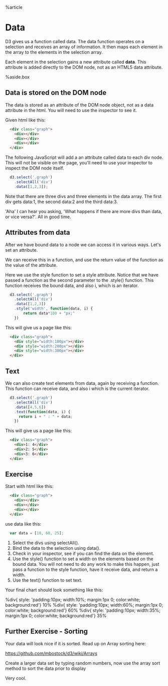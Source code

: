 %article



# Data

D3 gives us a function called data. The data function operates on a selection and receives an array of information. It then maps each element in the array to the elements in the selection array.

Each element in the selection gains a new attribute called __data__. This attribute is added directly to the DOM node, not as an HTML5 data attribute.

%aside.box

## Data is stored on the DOM node

The data is stored as an attribute of the DOM node object, not as a data attribute in the html. You will need to use the inspector to see it.



Given html like this:

```html
  <div class="graph">
    <div></div>
    <div></div>
    <div></div>
  </div>
```





The following JavaScript will add a an attribute called data to each div node. This will not be visible on the page, you'll need to use your inspector to inspect the DOM node itself.

```js
  d3.select('.graph')
    .selectAll('div')
    .data([1,2,3]);
```





Note that there are three divs and three elements in the data array. The first div gets data:1, the second data:2 and the third data:3.

'Aha' I can hear you asking, 'What happens if there are more divs than data, or vice versa?'. All in good time.




## Attributes from data

After we have bound data to a node we can access it in various ways. Let's set an attribute.

We can receive this in a function, and use the return value of the function as the value of the attribute.

Here we use the style function to set a style attribute. Notice that we have passed a function as the second parameter to the .style() function. This function receives the bound data, and also i, which is an iterator.

```js
  d3.select('.graph')
    .selectAll('div')
    .data([1,2,3])
    .style('width', function(data, i) {
        return data*100 + "px;"
    })
```





This will give us a page like this:

```html
  <div class="graph">
    <div style="width:100px"></div>
    <div style="width:200px"></div>
    <div style="width:300px"></div>
  </div>
```





## Text

We can also create text elements from data, again by receiving a function. This function can receive data, and also i which is the current iterator.


```js
  d3.select('.graph')
    .selectAll('div')
    .data([4,5,6])
    .text(function(data, i) {
      return i + " : " + data;
    })
```





This will give us a page like this:

```html
  <div class="graph">
    <div>1: 4</div>
    <div>2: 5</div>
    <div>3: 6</div>
  </div>
```





## Exercise

Start with html like this:

```html
  <div class="graph">
    <div></div>
    <div></div>
    <div></div>
  </div>
```





use data like this:

```js
  var data = [10, 60, 25];
```





1. Select the divs using selectAll().
2. Bind the data to the selection using data().
3. Check in your inspector, see if you can find the data on the element.
4. Use the style() function to set a width on the elements based on the bound data. You will not need to do any work to make this happen, just pass a function to the style function, have it receive data, and return a width.
5. Use the text() function to set text.


Your final chart should look something like this:

%div{ style: 'padding:10px; width:10%; margin:1px 0; color:white; background:red'} 10%
%div{ style: 'padding:10px; width:60%; margin:1px 0; color:white; background:red'} 60%
%div{ style: 'padding:10px; width:35%; margin:1px 0; color:white; background:red'} 35%




## Further Exercise - Sorting

Your data will look nice if it is sorted. Read up on Array sorting here:

<https://github.com/mbostock/d3/wiki/Arrays>

Create a larger data set by typing random numbers, now use the array sort method to sort the data prior to display

Very cool.
